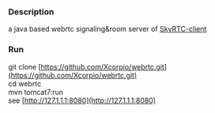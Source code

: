 ### Description
a java based webrtc signaling&amp;room server of [SkyRTC-client](https://github.com/LingyuCoder/SkyRTC-client)

### Run
git clone [https://github.com/Xcorpio/webrtc.git](https://github.com/Xcorpio/webrtc.git)  
cd webrtc  
mvn tomcat7:run  
see [http://127.1.1.1:8080](http://127.1.1.1:8080)
